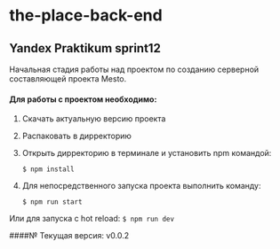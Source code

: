 # the-place-back-end

## Yandex Praktikum sprint12

Начальная стадия работы над проектом по созданию серверной составляющей проекта Mesto.


#### Для работы с проектом необходимо: 

1.  Скачать актуальную версию проекта
2.  Распаковать в дирректорию 
3.  Открыть дирректорию в терминале и установить npm командой:
    ```
    $ npm install
    ```

4. Для непосредственного запуска проекта выполнить команду:
    ```
    $ npm run start
    ```	
Или для запуска с hot reload:
    ```
    $ npm run dev
    ```

####№ Текущая версия: v0.0.2


